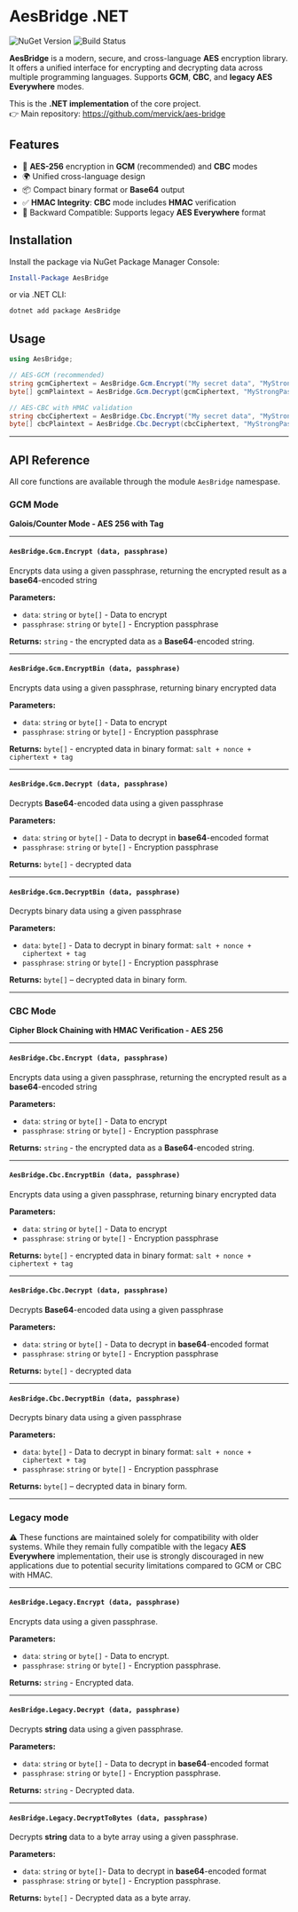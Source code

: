 # AesBridge .NET

![NuGet Version](https://img.shields.io/nuget/v/AesBridge.svg)
![Build Status](https://github.com/mervick/aes-bridge-dotnet/actions/workflows/dotnet-tests.yml/badge.svg)

**AesBridge** is a modern, secure, and cross-language **AES** encryption library. It offers a unified interface for encrypting and decrypting data across multiple programming languages. Supports **GCM**, **CBC**, and **legacy AES Everywhere** modes.

This is the **.NET implementation** of the core project.  
👉 Main repository: https://github.com/mervick/aes-bridge

## Features

- 🔐 **AES-256** encryption in **GCM** (recommended) and **CBC** modes
- 🌍 Unified cross-language design
- 📦 Compact binary format or **Base64** output
- ✅ **HMAC Integrity**: **CBC** mode includes **HMAC** verification
- 🔄 Backward Compatible: Supports legacy **AES Everywhere** format

## Installation

Install the package via NuGet Package Manager Console:

```powershell
Install-Package AesBridge
```

or via .NET CLI:

```bash
dotnet add package AesBridge
```

## Usage

```csharp
using AesBridge;

// AES-GCM (recommended)
string gcmCiphertext = AesBridge.Gcm.Encrypt("My secret data", "MyStrongPass");
byte[] gcmPlaintext = AesBridge.Gcm.Decrypt(gcmCiphertext, "MyStrongPass");

// AES-CBC with HMAC validation
string cbcCiphertext = AesBridge.Cbc.Encrypt("My secret data", "MyStrongPass");
byte[] cbcPlaintext = AesBridge.Cbc.Decrypt(cbcCiphertext, "MyStrongPass");
```

---

## API Reference

All core functions are available through the module `AesBridge` namespase.


### GCM Mode 

**Galois/Counter Mode - AES 256 with Tag**

---

#### `AesBridge.Gcm.Encrypt (data, passphrase)`

Encrypts data using a given passphrase, returning the encrypted result as a **base64**-encoded string

**Parameters:**
- `data`: `string` or `byte[]` - Data to encrypt
- `passphrase`: `string` or `byte[]` - Encryption passphrase

**Returns:** `string` - the encrypted data as a **Base64**-encoded string.

---

#### `AesBridge.Gcm.EncryptBin (data, passphrase)`

Encrypts data using a given passphrase, returning binary encrypted data

**Parameters:**  
- `data`: `string` or `byte[]` - Data to encrypt
- `passphrase`: `string` or `byte[]` - Encryption passphrase

**Returns:** `byte[]` - encrypted data in binary format: `salt + nonce + ciphertext + tag`

---

#### `AesBridge.Gcm.Decrypt (data, passphrase)`

Decrypts **Base64**-encoded data using a given passphrase

**Parameters:**  
- `data`: `string` or `byte[]` - Data to decrypt in **base64**-encoded format
- `passphrase`: `string` or `byte[]` - Encryption passphrase

**Returns:** `byte[]` - decrypted data 

---

#### `AesBridge.Gcm.DecryptBin (data, passphrase)`

Decrypts binary data using a given passphrase

**Parameters:**
- `data`: `byte[]` - Data to decrypt in binary format: `salt + nonce + ciphertext + tag`
- `passphrase`: `string` or `byte[]` - Encryption passphrase

**Returns:** `byte[]` – decrypted data in binary form.

---

### CBC Mode 

**Cipher Block Chaining with HMAC Verification - AES 256**

---

#### `AesBridge.Cbc.Encrypt (data, passphrase)`

Encrypts data using a given passphrase, returning the encrypted result as a **base64**-encoded string

**Parameters:**
- `data`: `string` or `byte[]` - Data to encrypt
- `passphrase`: `string` or `byte[]` - Encryption passphrase

**Returns:** `string` - the encrypted data as a **Base64**-encoded string.

---

#### `AesBridge.Cbc.EncryptBin (data, passphrase)`

Encrypts data using a given passphrase, returning binary encrypted data

**Parameters:**  
- `data`: `string` or `byte[]` - Data to encrypt
- `passphrase`: `string` or `byte[]` - Encryption passphrase

**Returns:** `byte[]` - encrypted data in binary format: `salt + nonce + ciphertext + tag`

---

#### `AesBridge.Cbc.Decrypt (data, passphrase)`

Decrypts **Base64**-encoded data using a given passphrase

**Parameters:**  
- `data`: `string` or `byte[]` - Data to decrypt in **base64**-encoded format
- `passphrase`: `string` or `byte[]` - Encryption passphrase

**Returns:** `byte[]` - decrypted data 

---

#### `AesBridge.Cbc.DecryptBin (data, passphrase)`

Decrypts binary data using a given passphrase

**Parameters:**
- `data`: `byte[]` - Data to decrypt in binary format: `salt + nonce + ciphertext + tag`
- `passphrase`: `string` or `byte[]` - Encryption passphrase

**Returns:** `byte[]` – decrypted data in binary form.

---

### Legacy mode

⚠️ These functions are maintained solely for compatibility with older systems. While they remain fully compatible with the legacy **AES Everywhere** implementation, their use is strongly discouraged in new applications due to potential security limitations compared to GCM or CBC with HMAC.

---

#### `AesBridge.Legacy.Encrypt (data, passphrase)`

Encrypts data using a given passphrase.

**Parameters:**
- `data`: `string` or `byte[]` - Data to encrypt.
- `passphrase`: `string` or `byte[]` - Encryption passphrase.

**Returns:** `string` - Encrypted data.

---

#### `AesBridge.Legacy.Decrypt (data, passphrase)`

Decrypts **string** data using a given passphrase.

**Parameters:**
- `data`: `string` or `byte[]` - Data to decrypt in **base64**-encoded format
- `passphrase`: `string` or `byte[]` - Encryption passphrase.

**Returns:** `string` - Decrypted data.

---

#### `AesBridge.Legacy.DecryptToBytes (data, passphrase)`

Decrypts **string** data to a byte array using a given passphrase.

**Parameters:**
- `data`: `string`  or `byte[]`- Data to decrypt in **base64**-encoded format
- `passphrase`: `string` or `byte[]` - Encryption passphrase.

**Returns:** `byte[]` - Decrypted data as a byte array.

